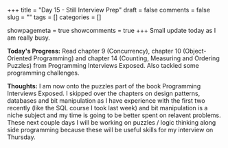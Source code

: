 +++ 
title = "Day 15 - Still Interview Prep"
draft = false 
comments = false 
slug = "" 
tags = []
categories = []

showpagemeta = true
showcomments = true
+++
Small update today as I am really busy. 

<b>Today's Progress:</b> Read chapter 9 (Concurrency), chapter 10 (Object-Oriented Programming) and chapter 14 (Counting, Measuring and Ordering Puzzles) from Programming Interviews Exposed. Also tackled some programming challenges.

<b>Thoughts:</b>  I am now onto the puzzles part of the book Programming Interviews Exposed. I skipped over the chapters on design patterns, databases and bit manipulation as I have experience with the first two recently (like the SQL course I took last week) and bit manipulation is a niche subject and my time is going to be better spent on relavent problems. These next couple days I will be working on puzzles / logic thinking along side programming because these will be useful skills for my interview on Thursday.
